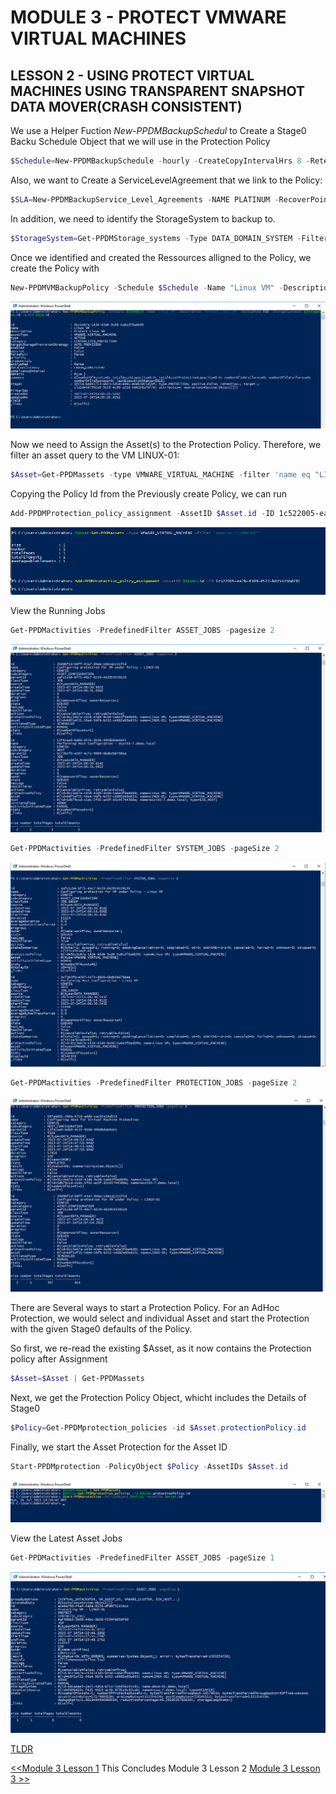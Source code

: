 # MODULE 3 - PROTECT VMWARE VIRTUAL MACHINES

## LESSON 2 - USING PROTECT VIRTUAL MACHINES USING TRANSPARENT SNAPSHOT DATA MOVER(CRASH CONSISTENT)

We use a Helper Fuction *New-PPDMBackupSchedul* to Create a Stage0 Backu Schedule Object that we will use in the Protection Policy

```Powershell
$Schedule=New-PPDMBackupSchedule -hourly -CreateCopyIntervalHrs 8 -RetentionUnit DAY -RetentionInterval 2
```

Also, we want to Create a ServiceLevelAgreement that we link to the Policy:

```Powershell
$SLA=New-PPDMBackupService_Level_Agreements -NAME PLATINUM -RecoverPointObjective -RecoverPointUnit HOURS -RecoverPointInterval 24 -DeletionCompliance -ComplianceWindow -ComplianceWindowCopyType ALL
```

In addition, we need to identify the StorageSystem to backup to.

```Powershell
$StorageSystem=Get-PPDMStorage_systems -Type DATA_DOMAIN_SYSTEM -Filter {name eq "ddve-01.demo.local"}
```

Once we identified and created the Ressources alligned to the Policy, we create the Policy with

```Powershell
New-PPDMVMBackupPolicy -Schedule $Schedule -Name "Linux VM" -Description "Protect Linux VM" -backupMode FSS -StorageSystemID $StorageSystem.id -SLAId $SLA.id
```

![Alt text](./images/image-23.png)

Now we need to Assign the Asset(s) to the Protection Policy. Therefore, we filter an asset query to the VM LINUX-01:

```Powershell
$Asset=Get-PPDMassets -type VMWARE_VIRTUAL_MACHINE -filter 'name eq "LINUX-01"'
```

Copying the Policy Id from the Previously create Policy, we can run

```Powershell
Add-PPDMProtection_policy_assignment -AssetID $Asset.id -ID 1c522005-ea7b-4309-8527-b02542bbd281
```

![Alt text](./images/image-19.png)

View the Running Jobs

```Powershell
Get-PPDMactivities -PredefinedFilter ASSET_JOBS -pagesize 2
```

![Alt text](./images/image-24.png)

```Powershell
Get-PPDMactivities -PredefinedFilter SYSTEM_JOBS -pageSize 2
```

![Alt text](./images/image-25.png)

```Powershell
Get-PPDMactivities -PredefinedFilter PROTECTION_JOBS -pageSize 2
```

![Alt text](./images/image-26.png)

There are Several ways to start a Protection Policy. For an AdHoc Protection, we would select  and individual Asset and start the Protection with the given Stage0 defaults of the Policy.

So first, we re-read the existing $Asset, as it now contains the Protection policy after Assignment

```Powershell
$Asset=$Asset | Get-PPDMassets
```

Next, we get the Protection Policy Object, whicht includes the Details of Stage0

```Powershell
$Policy=Get-PPDMprotection_policies -id $Asset.protectionPolicy.id
```

Finally, we start the Asset Protection for the Asset ID

```Powershell
Start-PPDMprotection -PolicyObject $Policy -AssetIDs $Asset.id
```

![Alt text](./images/image-27.png)

View the Latest Asset Jobs

```Powershell
Get-PPDMactivities -PredefinedFilter ASSET_JOBS -pageSize 1
```

![Alt text](./images/image-28.png)

[TLDR](./scripts/Module_3_1.ps1)

 [<<Module 3 Lesson 1](./Module_3_1.md) This Concludes Module 3 Lesson 2 [Module 3 Lesson 3 >>](./Module_3_3.md)